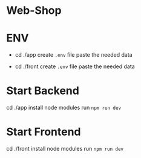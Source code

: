 # Web-Shop

# ENV
- cd ./app
create `.env` file
paste the needed data

- cd ./front
create `.env` file
paste the needed data

# Start Backend
cd ./app
install node modules
run `npm run dev`

# Start Frontend
cd ./front
install node modules
run `npm run dev`